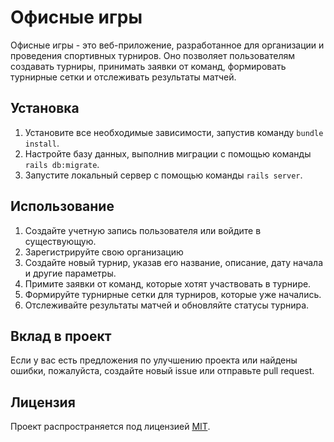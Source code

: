# Офисные игры

Офисные игры - это веб-приложение, разработанное для организации и проведения спортивных турниров. Оно позволяет пользователям создавать турниры, принимать заявки от команд, формировать турнирные сетки и отслеживать результаты матчей.

## Установка

1. Установите все необходимые зависимости, запустив команду `bundle install`.
2. Настройте базу данных, выполнив миграции с помощью команды `rails db:migrate`.
3. Запустите локальный сервер с помощью команды `rails server`.

## Использование

1. Создайте учетную запись пользователя или войдите в существующую.
2. Зарегистрируйте свою организацию
3. Создайте новый турнир, указав его название, описание, дату начала и другие параметры.
4. Примите заявки от команд, которые хотят участвовать в турнире.
5. Формируйте турнирные сетки для турниров, которые уже начались.
6. Отслеживайте результаты матчей и обновляйте статусы турнира.

## Вклад в проект

Если у вас есть предложения по улучшению проекта или найдены ошибки, пожалуйста, создайте новый issue или отправьте pull request.

## Лицензия

Проект распространяется под лицензией [MIT](https://opensource.org/licenses/MIT).
